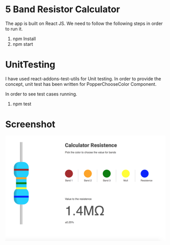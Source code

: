 # 5 Band Resistor Calculator

The app is built on React JS. We need to follow the following steps in order to run it.

1. npm Install
2. npm start


# UnitTesting

I have used react-addons-test-utils for Unit testing.
In order to provide the concept, unit test has been written for PopperChooseColor Component.

In order to see test cases running.

1. npm test

# Screenshot

![alt text](https://github.com/MacAhsan/5Band_Resistance_Calculator/blob/master/public/screenshot.png?raw=true)
